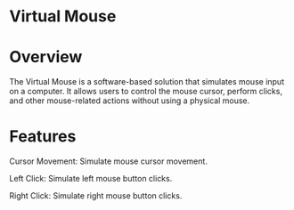 # Virtual Mouse

# Overview

The Virtual Mouse is a software-based solution that simulates mouse input on a computer. It allows users to control the mouse cursor, perform clicks, and other mouse-related actions without using a physical mouse.

# Features

Cursor Movement: Simulate mouse cursor movement.

Left Click: Simulate left mouse button clicks.

Right Click: Simulate right mouse button clicks.
